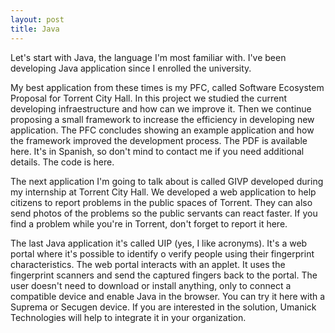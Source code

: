 ```yaml
---
layout: post
title: Java
---
```


Let's start with Java, the language I'm most familiar with. I've been developing Java application since I enrolled the university. 

My best application from these times is my PFC, called Software Ecosystem Proposal for Torrent City Hall. In this project we studied the current developing infraestructure and how can we improve it. Then we continue proposing a small framework to increase the efficiency in developing new application. The PFC concludes showing an example application and how the framework improved the development process. The PDF is available here. It's in Spanish, so don't mind to contact me if you need additional details. The code is here. 

The next application I'm going to talk about is called GIVP developed during my internship at Torrent City Hall. We developed a web application to help citizens to report problems in the public spaces of Torrent. They can also send photos of the problems so the public servants can react faster. If you find a problem while you're in Torrent, don't forget to report it here.

The last Java application it's called UIP (yes, I like acronyms). It's a web portal where it's possible to identify o verify people using their fingerprint characteristics. The web portal interacts with an applet. It uses the fingerprint scanners and send the captured fingers back to the portal. The user doesn't need to download or install anything, only to connect a compatible device and enable Java in the browser. You can try it here with a Suprema or Secugen device. If you are interested in the solution, Umanick Technologies will help to integrate it in your organization.